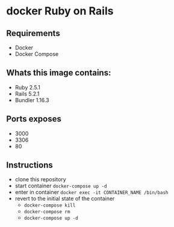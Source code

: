 # docker Ruby on Rails

## Requirements

+ Docker
+ Docker Compose

## Whats this image contains:

+ Ruby 2.5.1
+ Rails 5.2.1
+ Bundler 1.16.3

## Ports exposes

+ 3000
+ 3306
+ 80

## Instructions

+ clone this repository
+ start container `docker-compose up -d`
+ enter in container `docker exec -it CONTAINER_NAME /bin/bash`
+ revert to the initial state of the container
    + `docker-compose kill`
    + `docker-compose rm`
    + `docker-compose up -d`